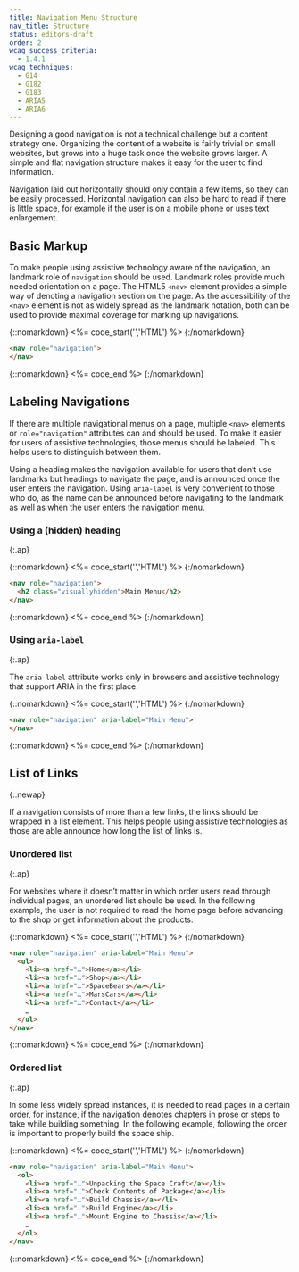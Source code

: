 ```yaml
---
title: Navigation Menu Structure
nav_title: Structure
status: editors-draft
order: 2
wcag_success_criteria:
  - 1.4.1
wcag_techniques:
  - G14
  - G182
  - G183
  - ARIA5
  - ARIA6
---
```


Designing a good navigation is not a technical challenge but a content strategy one. Organizing the content of a website is fairly trivial on small websites, but grows into a huge task once the website grows larger. A simple and flat navigation structure makes it easy for the user to find information.

Navigation laid out horizontally should only contain a few items, so they can be easily processed. Horizontal navigation can also be hard to read if there is little space, for example if the user is on a mobile phone or uses text enlargement.

## Basic Markup

To make people using assistive technology aware of the navigation, an landmark role of `navigation` should be used. Landmark roles provide much needed orientation on a page. The HTML5 `<nav>` element provides a simple way of denoting a navigation section on the page. As the accessibility of the `<nav>` element is not as widely spread as the landmark notation, both can be used to provide maximal coverage for marking up navigations.

{::nomarkdown}
<%= code_start('','HTML') %>
{:/nomarkdown}

~~~ html
<nav role="navigation">
</nav>
~~~

{::nomarkdown}
<%= code_end %>
{:/nomarkdown}

## Labeling Navigations

If there are multiple navigational menus on a page, multiple `<nav>` elements or `role="navigation"` attributes can and should be used. To make it easier for users of assistive technologies, those menus should be labeled. This helps users to distinguish between them.

Using a heading makes the navigation available for users that don’t use landmarks but headings to navigate the page, and is announced once the user enters the navigation. Using `aria-label` is very convenient to those who do, as the name can be announced before navigating to the landmark as well as when the user enters the navigation menu.

### Using a (hidden) heading
{:.ap}

{::nomarkdown}
<%= code_start('','HTML') %>
{:/nomarkdown}

~~~ html
<nav role="navigation">
  <h2 class="visuallyhidden">Main Menu</h2>
</nav>
~~~

{::nomarkdown}
<%= code_end %>
{:/nomarkdown}


### Using `aria-label`
{:.ap}

The `aria-label` attribute works only in browsers and assistive technology that support ARIA in the first place.

{::nomarkdown}
<%= code_start('','HTML') %>
{:/nomarkdown}

~~~ html
<nav role="navigation" aria-label="Main Menu">
</nav>
~~~

{::nomarkdown}
<%= code_end %>
{:/nomarkdown}

## List of Links
{:.newap}

If a navigation consists of more than a few links, the links should be wrapped in a list element. This helps people using assistive technologies as those are able announce how long the list of links is.

### Unordered list
{:.ap}

For websites where it doesn’t matter in which order users read through individual pages, an unordered list should be used. In the following example, the user is not required to read the home page before advancing to the shop or get information about the products.

{::nomarkdown}
<%= code_start('','HTML') %>
{:/nomarkdown}

~~~ html
<nav role="navigation" aria-label="Main Menu">
  <ul>
    <li><a href="…">Home</a></li>
    <li><a href="…">Shop</a></li>
    <li><a href="…">SpaceBears</a></li>
    <li><a href="…">MarsCars</a></li>
    <li><a href="…">Contact</a></li>
    …
  </ul>
</nav>
~~~

{::nomarkdown}
<%= code_end %>
{:/nomarkdown}


### Ordered list
{:.ap}

In some less widely spread instances, it is needed to read pages in a certain order, for instance, if the navigation denotes chapters in prose or steps to take while building something. In the following example, following the order is important to properly build the space ship.

{::nomarkdown}
<%= code_start('','HTML') %>
{:/nomarkdown}

~~~ html
<nav role="navigation" aria-label="Main Menu">
  <ol>
    <li><a href="…">Unpacking the Space Craft</a></li>
    <li><a href="…">Check Contents of Package</a></li>
    <li><a href="…">Build Chassis</a></li>
    <li><a href="…">Build Engine</a></li>
    <li><a href="…">Mount Engine to Chassis</a></li>
    …
  </ol>
</nav>
~~~

{::nomarkdown}
<%= code_end %>
{:/nomarkdown}
